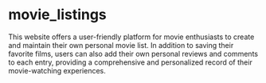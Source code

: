 # movie_listings
This website offers a user-friendly platform for movie enthusiasts to create and maintain their own personal movie list. In addition to saving their favorite films, users can also add their own personal reviews and comments to each entry, providing a comprehensive and personalized record of their movie-watching experiences.
